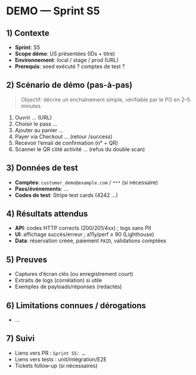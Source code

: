 # DEMO — Sprint S5

## 1) Contexte

- **Sprint**: S5
- **Scope démo**: US présentées (IDs + titre)
- **Environnement**: local / stage / prod (URL)
- **Prerequis**: seed exécuté ? comptes de test ?

## 2) Scénario de démo (pas-à-pas)

> Objectif: décrire un enchaînement simple, vérifiable par le PO en 2–5 minutes.

1. Ouvrir … (URL)
2. Choisir le pass …
3. Ajouter au panier …
4. Payer via Checkout … (retour /success)
5. Recevoir l’email de confirmation (n° + QR)
6. Scanner le QR côté activité … (refus du double scan)

## 3) Données de test

- **Comptes**: `customer_demo@example.com` / `***` (si nécessaire)
- **Pass/événements**: …
- **Codes de test**: Stripe test cards (4242 …)

## 4) Résultats attendus

- **API**: codes HTTP corrects (200/201/4xx) ; logs sans PII
- **UI**: affichage succès/erreur ; a11y/perf ≥ 90 (Lighthouse)
- **Data**: réservation créée, paiement `PAID`, validations comptées

## 5) Preuves

- Captures d’écran clés (ou enregistrement court)
- Extraits de logs (corrélation) si utile
- Exemples de payloads/réponses (redactés)

## 6) Limitations connues / dérogations

- …

## 7) Suivi

- Liens vers PR : `Sprint S5: …`
- Liens vers tests : unit/intégration/E2E
- Tickets follow‑up (si nécessaires)
